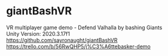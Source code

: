 # giantBashVR
VR multiplayer game demo - Defend Valhalla by bashing Giants
<br>Unity Version: 2020.3.17f1
<br>https://github.com/sayronaught/giantBashVR
<br>https://trello.com/b/56RwQHP5/j%C3%A6ttebasker-demo
